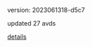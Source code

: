 version: 2023061318-d5c7

updated 27 avds

[details](https://github.com/0x74f917491bfa7ebfa379/ali_avd_db/blob/master/change_log/2023/06/13/18/d5c7.txt)